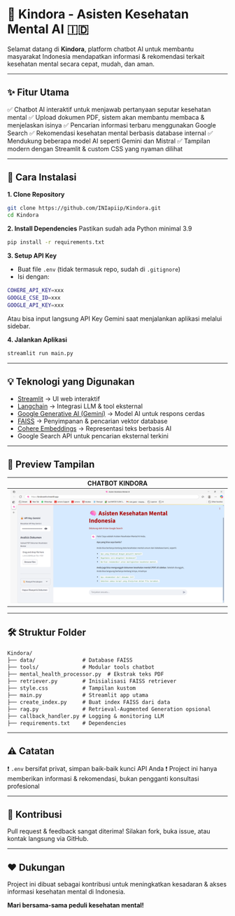 # 🧠 Kindora - Asisten Kesehatan Mental AI 🇮🇩

Selamat datang di **Kindora**, platform chatbot AI untuk membantu masyarakat Indonesia mendapatkan informasi & rekomendasi terkait kesehatan mental secara cepat, mudah, dan aman.

---

## ✨ Fitur Utama

✅ Chatbot AI interaktif untuk menjawab pertanyaan seputar kesehatan mental
✅ Upload dokumen PDF, sistem akan membantu membaca & menjelaskan isinya
✅ Pencarian informasi terbaru menggunakan Google Search
✅ Rekomendasi kesehatan mental berbasis database internal
✅ Mendukung beberapa model AI seperti Gemini dan Mistral
✅ Tampilan modern dengan Streamlit & custom CSS yang nyaman dilihat

---

## 🚀 Cara Instalasi

**1. Clone Repository**

```bash
git clone https://github.com/INIapiip/Kindora.git
cd Kindora
```

**2. Install Dependencies**
Pastikan sudah ada Python minimal 3.9

```bash
pip install -r requirements.txt
```

**3. Setup API Key**

* Buat file `.env` (tidak termasuk repo, sudah di `.gitignore`)
* Isi dengan:

```bash
COHERE_API_KEY=xxx
GOOGLE_CSE_ID=xxx
GOOGLE_API_KEY=xxx
```

Atau bisa input langsung API Key Gemini saat menjalankan aplikasi melalui sidebar.

**4. Jalankan Aplikasi**

```bash
streamlit run main.py
```

---

## 💡 Teknologi yang Digunakan

* [Streamlit](https://streamlit.io) → UI web interaktif
* [Langchain](https://python.langchain.com/) → Integrasi LLM & tool eksternal
* [Google Generative AI (Gemini)](https://ai.google.dev/) → Model AI untuk respons cerdas
* [FAISS](https://github.com/facebookresearch/faiss) → Penyimpanan & pencarian vektor database
* [Cohere Embeddings](https://docs.cohere.com/) → Representasi teks berbasis AI
* Google Search API untuk pencarian eksternal terkini

---

## 🎨 Preview Tampilan

|                                             CHATBOT KINDORA                                                |                  
| -----------------------------------------------------------------------------------------------------------|
| ![chat](data/Tampilan.png)                                       |

---

## 🛠 Struktur Folder

```
Kindora/
├── data/               # Database FAISS
├── tools/              # Modular tools chatbot
├── mental_health_processor.py  # Ekstrak teks PDF
├── retriever.py        # Inisialisasi FAISS retriever
├── style.css           # Tampilan kustom
├── main.py             # Streamlit app utama
├── create_index.py     # Buat index FAISS dari data
├── rag.py              # Retrieval-Augmented Generation opsional
├── callback_handler.py # Logging & monitoring LLM
├── requirements.txt    # Dependencies
```

---

## ⚠️ Catatan

❗ `.env` bersifat privat, simpan baik-baik kunci API Anda
❗ Project ini hanya memberikan informasi & rekomendasi, bukan pengganti konsultasi profesional

---

## 🤝 Kontribusi

Pull request & feedback sangat diterima!
Silakan fork, buka issue, atau kontak langsung via GitHub.

---

## ❤️ Dukungan

Project ini dibuat sebagai kontribusi untuk meningkatkan kesadaran & akses informasi kesehatan mental di Indonesia.

**Mari bersama-sama peduli kesehatan mental!**

